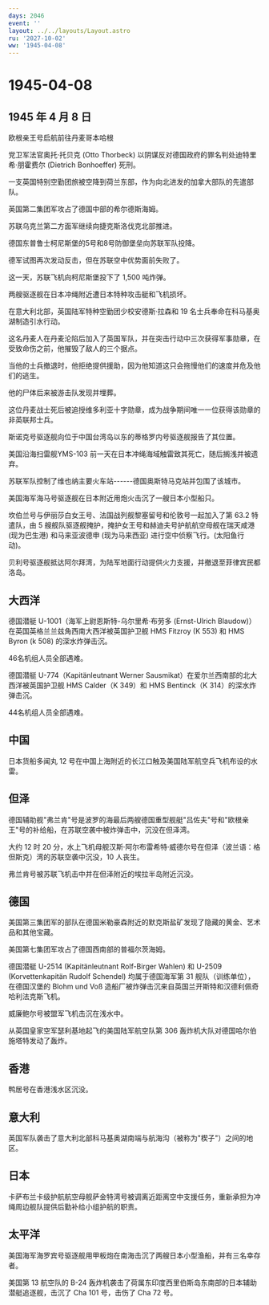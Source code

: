 ```yaml
---
days: 2046
event: ''
layout: ../../layouts/Layout.astro
ru: '2027-10-02'
ww: '1945-04-08'
---
```


# 1945-04-08

## 1945 年 4 月 8 日

欧根亲王号启航前往丹麦哥本哈根

党卫军法官奥托·托贝克 (Otto Thorbeck)
以阴谋反对德国政府的罪名判处迪特里希·朋霍费尔 (Dietrich Bonhoeffer)
死刑。

一支英国特别空勤团旅被空降到荷兰东部，作为向北进发的加拿大部队的先遣部队。

英国第二集团军攻占了德国中部的希尔德斯海姆。

苏联乌克兰第二方面军继续向捷克斯洛伐克北部推进。

德国东普鲁士柯尼斯堡的5号和8号防御堡垒向苏联军队投降。

德军试图再次发动反击，但在苏联空中优势面前失败了。

这一天，苏联飞机向柯尼斯堡投下了 1,500 吨炸弹。

两艘驱逐舰在日本冲绳附近遭日本特种攻击艇和飞机损坏。

在意大利北部，英国陆军特种空勤团少校安德斯·拉森和 19
名士兵奉命在科马基奥湖制造引水行动。

这名丹麦人在丹麦沦陷后加入了英国军队，并在突击行动中三次获得军事勋章，在受致命伤之前，他摧毁了敌人的三个据点。

当他的士兵撤退时，他拒绝提供援助，因为他知道这只会拖慢他们的速度并危及他们的逃生。

他的尸体后来被游击队发现并埋葬。

这位丹麦战士死后被追授维多利亚十字勋章，成为战争期间唯一一位获得该勋章的非英联邦士兵。

斯诺克号驱逐舰向位于中国台湾岛以东的蒂格罗内号驱逐舰报告了其位置。

美国沿海扫雷舰YMS-103
前一天在日本冲绳海域触雷致其死亡，随后搁浅并被遗弃。

苏联军队控制了维也纳主要火车站------德国奥斯特马克站并包围了该城市。

美国海军海马号驱逐舰在日本附近用炮火击沉了一艘日本小型船只。

坎伯兰号与伊丽莎白女王号、法国战列舰黎塞留号和伦敦号一起加入了第 63.2
特遣队，由 5
艘舰队驱逐舰掩护，掩护女王号和赫迪夫号护航航空母舰在瑞天咸港
(现为巴生港) 和马来亚波德申 (现为马来西亚)
进行空中侦察飞行。(太阳鱼行动)。

贝利号驱逐舰抵达阿尔拜湾，为陆军地面行动提供火力支援，并撤退至菲律宾民都洛岛。

## 大西洋

德国潜艇 U-1001（海军上尉恩斯特-乌尔里希·布劳多 (Ernst-Ulrich
Blaudow)）在英国英格兰兰兹角西南大西洋被英国护卫舰 HMS Fitzroy (K 553)
和 HMS Byron (k 508) 的深水炸弹击沉。

46名机组人员全部遇难。

德国潜艇 U-774（Kapitänleutnant Werner
Sausmikat）在爱尔兰西南部的北大西洋被英国护卫舰 HMS Calder（K 349）和
HMS Bentinck（K 314）的深水炸弹击沉。

44名机组人员全部遇难。

## 中国

日本货船多闻丸 12
号在中国上海附近的长江口触及美国陆军航空兵飞机布设的水雷。

## 但泽

德国辅助舰"弗兰肯"号是波罗的海最后两艘德国重型舰艇"吕佐夫"号和"欧根亲王"号的补给船，在苏联空袭中被炸弹击中，沉没在但泽湾。

大约 12 时 20
分，水上飞机母舰汉斯·阿尔布雷希特·威德尔号在但泽（波兰语：格但斯克）湾的苏联空袭中沉没，10
人丧生。

弗兰肯号被苏联飞机击中并在但泽附近的埃拉半岛附近沉没。

## 德国

美国第三集团军的部队在德国米勒豪森附近的默克斯盐矿发现了隐藏的黄金、艺术品和其他宝藏。

美国第七集团军攻占了德国西南部的普福尔茨海姆。

德国潜艇 U-2514 (Kapitänleutnant Rolf-Birger Wahlen) 和 U-2509
(Korvettenkapitän Rudolf Schendel) 均属于德国海军第 31
舰队（训练单位），在德国汉堡的 Blohm und Voß
造船厂被炸弹击沉来自英国兰开斯特和汉德利佩奇哈利法克斯飞机。

威廉鲍尔号被盟军飞机击沉在浅水中。

从英国皇家空军瑟利基地起飞的美国陆军航空队第 306
轰炸机大队对德国哈尔伯施塔特发动了轰炸。

## 香港

鸭居号在香港浅水区沉没。

## 意大利

英国军队袭击了意大利北部科马基奥湖南端与航海沟（被称为"楔子"）之间的地区。

## 日本

卡萨布兰卡级护航航空母舰萨金特湾号被调离近距离空中支援任务，重新承担为冲绳周边舰队提供后勤补给小组护航的职责。

## 太平洋

美国海军海罗宾号驱逐舰用甲板炮在南海击沉了两艘日本小型渔船，并有三名幸存者。

美国第 13 航空队的 B-24
轰炸机袭击了荷属东印度西里伯斯岛东南部的日本辅助潜艇追逐舰，击沉了 Cha
101 号，击伤了 Cha 72 号。